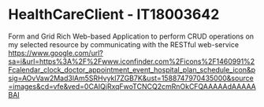 # HealthCareClient - IT18003642

Form and Grid Rich Web-based Application to perform CRUD operations on my selected resource by communicating with the RESTful web-service
<img>https://www.google.com/url?sa=i&url=https%3A%2F%2Fwww.iconfinder.com%2Ficons%2F1460991%2Fcalendar_clock_doctor_appointment_event_hospital_plan_schedule_icon&psig=AOvVaw2Mad3lAm5SRHvykl7ZGB7K&ust=1588747970435000&source=images&cd=vfe&ved=0CAIQjRxqFwoTCNCQ2cmRnOkCFQAAAAAdAAAAABAI</img>
